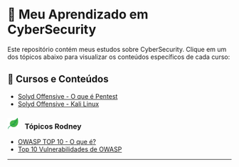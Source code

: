 # 📌 **Meu Aprendizado em CyberSecurity**

Este repositório contém meus estudos sobre CyberSecurity. Clique em um dos tópicos abaixo para visualizar os conteúdos específicos de cada curso:

## 🔗 Cursos e Conteúdos

- [Solyd Offensive - O que é Pentest](Cursos/SolydOffensiveCyber/WhatPentest.md)
- [Solyd Offensive - Kali Linux](Cursos/SolydOffensiveCyber/KaliLinux.md)


### <img src="Fotos/imagem-planta.png" width=25 style="margin-right: 10px" > Tópicos Rodney
-  [OWASP TOP 10 - O que é?](Cursos/Topicos_Rodney/OWASP_TOP10/1.OWASP.md)
-  [Top 10 Vulnerabilidades de OWASP](Cursos/Topicos_Rodney/OWASP_TOP10/Top_10_Vulnerabilidades.md)

---



